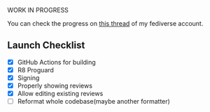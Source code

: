 WORK IN PROGRESS

You can check the progress on [this thread](https://ibasho.vitayuzu.day/@yuzu/statuses/01JSNPQ8WQGHKM39Q5X9F977CA) of my fediverse account.

## Launch Checklist

- [x] GitHub Actions for building
- [x] R8 Proguard
- [x] Signing
- [x] Properly showing reviews
- [x] Allow editing existing reviews
- [ ] Reformat whole codebase(maybe another formatter)
